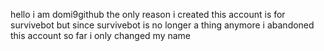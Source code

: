 hello i am domi9github
the only reason i created this account is for survivebot
but since survivebot is no longer a thing anymore i abandoned this account
so far i only changed my name
